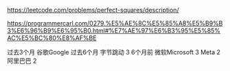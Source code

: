 https://leetcode.com/problems/perfect-squares/description/


https://programmercarl.com/0279.%E5%AE%8C%E5%85%A8%E5%B9%B3%E6%96%B9%E6%95%B0.html#%E7%AE%97%E6%B3%95%E5%85%AC%E5%BC%80%E8%AF%BE


过去3个月
谷歌Google
过去6个月
字节跳动
3
6个月前
微软Microsoft
3
Meta
2
阿里巴巴
2

